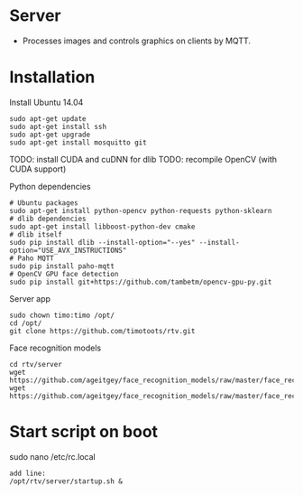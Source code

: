 # Server

* Processes images and controls graphics on clients by MQTT.


# Installation

Install Ubuntu 14.04

	sudo apt-get update
	sudo apt-get install ssh
	sudo apt-get upgrade
	sudo apt-get install mosquitto git 

TODO: install CUDA and cuDNN for dlib
TODO: recompile OpenCV (with CUDA support)

Python dependencies

	# Ubuntu packages
	sudo apt-get install python-opencv python-requests python-sklearn
	# dlib dependencies
	sudo apt-get install libboost-python-dev cmake
	# dlib itself
	sudo pip install dlib --install-option="--yes" --install-option="USE_AVX_INSTRUCTIONS"
	# Paho MQTT
	sudo pip install paho-mqtt
	# OpenCV GPU face detection
	sudo pip install git+https://github.com/tambetm/opencv-gpu-py.git

Server app

	sudo chown timo:timo /opt/
	cd /opt/
	git clone https://github.com/timotoots/rtv.git

Face recognition models
	
	cd rtv/server
	wget https://github.com/ageitgey/face_recognition_models/raw/master/face_recognition_models/models/shape_predictor_68_face_landmarks.dat
	wget https://github.com/ageitgey/face_recognition_models/raw/master/face_recognition_models/models/dlib_face_recognition_resnet_model_v1.dat

# Start script on boot

sudo nano /etc/rc.local

	add line:
	/opt/rtv/server/startup.sh &
